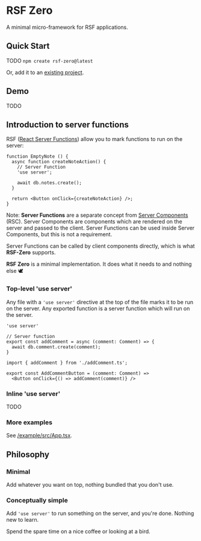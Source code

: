 # RSF Zero

A minimal micro-framework for RSF applications.

## Quick Start

TODO `npm create rsf-zero@latest`

Or, add it to an [existing project](rsf-zero/README.md).

## Demo

TODO

## Introduction to server functions
RSF ([React Server Functions](https://react.dev/reference/rsc/server-functions)) allow you to mark functions to run on the server:

```tsx
function EmptyNote () {
  async function createNoteAction() {
    // Server Function
    'use server';
    
    await db.notes.create();
  }

  return <Button onClick={createNoteAction} />;
}
```

Note: **Server Functions** are a separate concept from [Server Components](https://react.dev/reference/rsc/server-components) (RSC).
Server Components are components which are rendered on the server and passed to the client.
Server Functions can be used inside Server Components, but this is not a requirement.

Server Functions can be called by client components directly, which is what **RSF-Zero** supports.

**RSF Zero** is a minimal implementation. It does what it needs to and nothing else 🕊️

### Top-level 'use server'

Any file with a `'use server'` directive at the top of the file marks it to be run on the server. 
Any exported function is a server function which will run on the server.

```tsx
'use server'

// Server function
export const addComment = async (comment: Comment) => {
  await db.comment.create(comment);
}
```

```tsx
import { addComment } from './addComment.ts';

export const AddCommentButton = (comment: Comment) => 
  <Button onClick={() => addComment(comment)} />
```

### Inline 'use server'

TODO

### More examples
See [/example/src/App.tsx](example/src/App.tsx).

## Philosophy

### Minimal

Add whatever you want on top, nothing bundled that you don't use.

### Conceptually simple

Add `'use server'` to run something on the server, and you're done. Nothing new to learn.

Spend the spare time on a nice coffee or looking at a bird.
